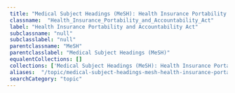 ```yaml
--- 
 title: "Medical Subject Headings (MeSH): Health Insurance Portability and Accountability Act" 
 classname:  "Health_Insurance_Portability_and_Accountability_Act" 
 label: "Health Insurance Portability and Accountability Act" 
 subclassname: "null" 
 subclasslabel: "null" 
 parentclassname: "MeSH" 
 parentclasslabel: "Medical Subject Headings (MeSH)" 
 equalentCollections: [] 
 collections: ['Medical Subject Headings (MeSH): Health Insurance Portability and Accountability Act']
 aliases:  "/topic/medical-subject-headings-mesh-health-insurance-portability-and-accountability-act"  
 searchCategory: "topic" 
---
```

